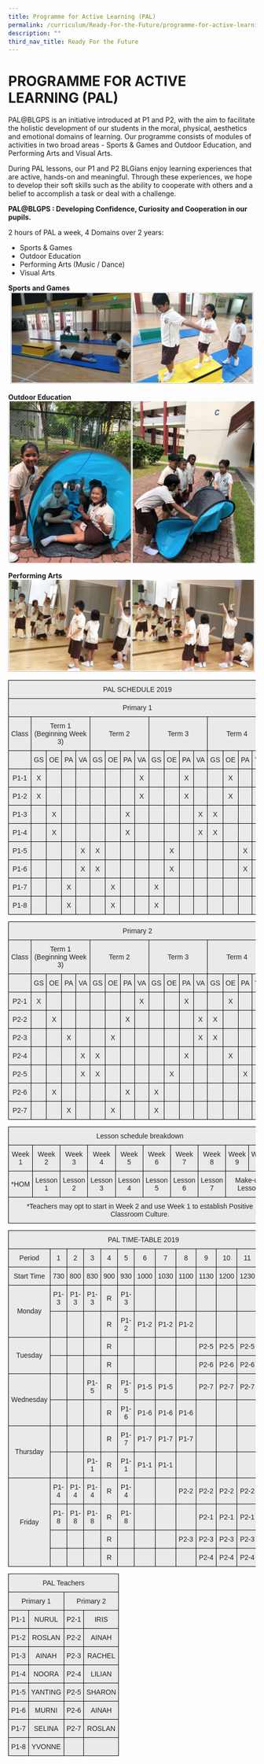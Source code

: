 ```yaml
---
title: Programme for Active Learning (PAL)
permalink: /curriculum/Ready-For-the-Future/programme-for-active-learning-pal/
description: ""
third_nav_title: Ready For the Future
---
```

# PROGRAMME FOR ACTIVE LEARNING (PAL)

PAL@BLGPS is an initiative introduced at P1 and P2, with the aim to facilitate the holistic development of our students in the moral, physical, aesthetics and emotional domains of learning. Our programme consists of modules of activities in two broad areas - Sports & Games and Outdoor Education, and Performing Arts and Visual Arts.  

During PAL lessons, our P1 and P2 BLGians enjoy learning experiences that are active, hands-on and meaningful. Through these experiences, we hope to develop their soft skills such as the ability to cooperate with others and a belief to accomplish a task or deal with a challenge.  

**PAL@BLGPS : Developing Confidence, Curiosity and Cooperation in our pupils.**

2 hours of PAL a week, 4 Domains over 2 years: 
*	 Sports & Games
*	 Outdoor Education
*	 Performing Arts (Music / Dance)
*	 Visual Arts

**Sports and Games**
![](/images/Sports%20&%20Games.png)

**Outdoor Education**
![](/images/Outdoor%20Education.png)

**Performing Arts**
![](/images/Performing%20Arts.png)

<style type="text/css">
.tg  {border-collapse:collapse;border-spacing:0;}
.tg td{border-color:black;border-style:solid;border-width:1px;font-family:Arial, sans-serif;font-size:14px;
  overflow:hidden;padding:10px 5px;word-break:normal;}
.tg th{border-color:black;border-style:solid;border-width:1px;font-family:Arial, sans-serif;font-size:14px;
  font-weight:normal;overflow:hidden;padding:10px 5px;word-break:normal;}
.tg .tg-ku5w{background-color:#EAEAEA;color:#222;text-align:center;vertical-align:middle}
</style>
<table class="tg">
<thead>
  <tr>
    <th class="tg-ku5w" colspan="17"><span style="color:#222;background-color:#EAEAEA">PAL SCHEDULE 2019</span></th>
  </tr>
</thead>
<tbody>
  <tr>
    <td class="tg-ku5w" colspan="17"><span style="color:#222;background-color:#EAEAEA">Primary 1</span></td>
  </tr>
  <tr>
    <td class="tg-ku5w"><span style="color:#222;background-color:#EAEAEA">Class</span></td>
    <td class="tg-ku5w" colspan="4"><span style="color:#222;background-color:#EAEAEA">Term 1</span> (Beginning Week 3)</td>
    <td class="tg-ku5w" colspan="4"><span style="color:#222;background-color:#EAEAEA">Term 2</span></td>
    <td class="tg-ku5w" colspan="4"><span style="color:#222;background-color:#EAEAEA">Term 3</span></td>
    <td class="tg-ku5w" colspan="4"><span style="color:#222;background-color:#EAEAEA">Term 4</span></td>
  </tr>
  <tr>
    <td class="tg-ku5w"><span style="color:#222;background-color:#EAEAEA"> </span></td>
    <td class="tg-ku5w"><span style="color:#222;background-color:#EAEAEA">GS</span></td>
    <td class="tg-ku5w"><span style="color:#222;background-color:#EAEAEA">OE</span></td>
    <td class="tg-ku5w"><span style="color:#222;background-color:#EAEAEA">PA</span></td>
    <td class="tg-ku5w"><span style="color:#222;background-color:#EAEAEA">VA</span></td>
    <td class="tg-ku5w"><span style="color:#222;background-color:#EAEAEA">GS</span></td>
    <td class="tg-ku5w"><span style="color:#222;background-color:#EAEAEA">OE</span></td>
    <td class="tg-ku5w"><span style="color:#222;background-color:#EAEAEA">PA</span></td>
    <td class="tg-ku5w"><span style="color:#222;background-color:#EAEAEA">VA</span></td>
    <td class="tg-ku5w"><span style="color:#222;background-color:#EAEAEA">GS</span></td>
    <td class="tg-ku5w"><span style="color:#222;background-color:#EAEAEA">OE</span></td>
    <td class="tg-ku5w"><span style="color:#222;background-color:#EAEAEA">PA</span></td>
    <td class="tg-ku5w"><span style="color:#222;background-color:#EAEAEA">VA</span></td>
    <td class="tg-ku5w"><span style="color:#222;background-color:#EAEAEA">GS</span></td>
    <td class="tg-ku5w"><span style="color:#222;background-color:#EAEAEA">OE</span></td>
    <td class="tg-ku5w"><span style="color:#222;background-color:#EAEAEA">PA</span></td>
    <td class="tg-ku5w"><span style="color:#222;background-color:#EAEAEA">VA</span></td>
  </tr>
  <tr>
    <td class="tg-ku5w"><span style="color:#222;background-color:#EAEAEA">P1-1</span></td>
    <td class="tg-ku5w"><span style="color:#222;background-color:#EAEAEA">X</span></td>
    <td class="tg-ku5w"><span style="color:#222;background-color:#EAEAEA"> </span></td>
    <td class="tg-ku5w"><span style="color:#222;background-color:#EAEAEA"> </span></td>
    <td class="tg-ku5w"><span style="color:#222;background-color:#EAEAEA"> </span></td>
    <td class="tg-ku5w"><span style="color:#222;background-color:#EAEAEA"> </span></td>
    <td class="tg-ku5w"><span style="color:#222;background-color:#EAEAEA"> </span></td>
    <td class="tg-ku5w"><span style="color:#222;background-color:#EAEAEA"> </span></td>
    <td class="tg-ku5w"><span style="color:#222;background-color:#EAEAEA">X</span></td>
    <td class="tg-ku5w"><span style="color:#222;background-color:#EAEAEA"> </span></td>
    <td class="tg-ku5w"><span style="color:#222;background-color:#EAEAEA"> </span></td>
    <td class="tg-ku5w"><span style="color:#222;background-color:#EAEAEA">X</span></td>
    <td class="tg-ku5w"><span style="color:#222;background-color:#EAEAEA"> </span></td>
    <td class="tg-ku5w"><span style="color:#222;background-color:#EAEAEA"> </span></td>
    <td class="tg-ku5w"><span style="color:#222;background-color:#EAEAEA">X</span></td>
    <td class="tg-ku5w"><span style="color:#222;background-color:#EAEAEA"> </span></td>
    <td class="tg-ku5w"><span style="color:#222;background-color:#EAEAEA"> </span></td>
  </tr>
  <tr>
    <td class="tg-ku5w"><span style="color:#222;background-color:#EAEAEA">P1-2</span></td>
    <td class="tg-ku5w"><span style="color:#222;background-color:#EAEAEA">X</span></td>
    <td class="tg-ku5w"><span style="color:#222;background-color:#EAEAEA"> </span></td>
    <td class="tg-ku5w"><span style="color:#222;background-color:#EAEAEA"> </span></td>
    <td class="tg-ku5w"><span style="color:#222;background-color:#EAEAEA"> </span></td>
    <td class="tg-ku5w"><span style="color:#222;background-color:#EAEAEA"> </span></td>
    <td class="tg-ku5w"><span style="color:#222;background-color:#EAEAEA"> </span></td>
    <td class="tg-ku5w"><span style="color:#222;background-color:#EAEAEA"> </span></td>
    <td class="tg-ku5w"><span style="color:#222;background-color:#EAEAEA">X</span></td>
    <td class="tg-ku5w"><span style="color:#222;background-color:#EAEAEA"> </span></td>
    <td class="tg-ku5w"><span style="color:#222;background-color:#EAEAEA"> </span></td>
    <td class="tg-ku5w"><span style="color:#222;background-color:#EAEAEA">X</span></td>
    <td class="tg-ku5w"><span style="color:#222;background-color:#EAEAEA"> </span></td>
    <td class="tg-ku5w"><span style="color:#222;background-color:#EAEAEA"> </span></td>
    <td class="tg-ku5w"><span style="color:#222;background-color:#EAEAEA">X</span></td>
    <td class="tg-ku5w"><span style="color:#222;background-color:#EAEAEA"> </span></td>
    <td class="tg-ku5w"><span style="color:#222;background-color:#EAEAEA"> </span></td>
  </tr>
  <tr>
    <td class="tg-ku5w"><span style="color:#222;background-color:#EAEAEA">P1-3</span></td>
    <td class="tg-ku5w"><span style="color:#222;background-color:#EAEAEA"> </span></td>
    <td class="tg-ku5w"><span style="color:#222;background-color:#EAEAEA">X</span></td>
    <td class="tg-ku5w"><span style="color:#222;background-color:#EAEAEA"> </span></td>
    <td class="tg-ku5w"><span style="color:#222;background-color:#EAEAEA"> </span></td>
    <td class="tg-ku5w"><span style="color:#222;background-color:#EAEAEA"> </span></td>
    <td class="tg-ku5w"><span style="color:#222;background-color:#EAEAEA"> </span></td>
    <td class="tg-ku5w"><span style="color:#222;background-color:#EAEAEA">X</span></td>
    <td class="tg-ku5w"><span style="color:#222;background-color:#EAEAEA"> </span></td>
    <td class="tg-ku5w"><span style="color:#222;background-color:#EAEAEA"> </span></td>
    <td class="tg-ku5w"><span style="color:#222;background-color:#EAEAEA"> </span></td>
    <td class="tg-ku5w"><span style="color:#222;background-color:#EAEAEA"> </span></td>
    <td class="tg-ku5w"><span style="color:#222;background-color:#EAEAEA">X</span></td>
    <td class="tg-ku5w"><span style="color:#222;background-color:#EAEAEA">X</span></td>
    <td class="tg-ku5w"><span style="color:#222;background-color:#EAEAEA"> </span></td>
    <td class="tg-ku5w"><span style="color:#222;background-color:#EAEAEA"> </span></td>
    <td class="tg-ku5w"><span style="color:#222;background-color:#EAEAEA"> </span></td>
  </tr>
  <tr>
    <td class="tg-ku5w"><span style="color:#222;background-color:#EAEAEA">P1-4</span></td>
    <td class="tg-ku5w"><span style="color:#222;background-color:#EAEAEA"> </span></td>
    <td class="tg-ku5w"><span style="color:#222;background-color:#EAEAEA">X</span></td>
    <td class="tg-ku5w"><span style="color:#222;background-color:#EAEAEA"> </span></td>
    <td class="tg-ku5w"><span style="color:#222;background-color:#EAEAEA"> </span></td>
    <td class="tg-ku5w"><span style="color:#222;background-color:#EAEAEA"> </span></td>
    <td class="tg-ku5w"><span style="color:#222;background-color:#EAEAEA"> </span></td>
    <td class="tg-ku5w"><span style="color:#222;background-color:#EAEAEA">X</span></td>
    <td class="tg-ku5w"><span style="color:#222;background-color:#EAEAEA"> </span></td>
    <td class="tg-ku5w"><span style="color:#222;background-color:#EAEAEA"> </span></td>
    <td class="tg-ku5w"><span style="color:#222;background-color:#EAEAEA"> </span></td>
    <td class="tg-ku5w"><span style="color:#222;background-color:#EAEAEA"> </span></td>
    <td class="tg-ku5w"><span style="color:#222;background-color:#EAEAEA">X</span></td>
    <td class="tg-ku5w"><span style="color:#222;background-color:#EAEAEA">X</span></td>
    <td class="tg-ku5w"><span style="color:#222;background-color:#EAEAEA"> </span></td>
    <td class="tg-ku5w"><span style="color:#222;background-color:#EAEAEA"> </span></td>
    <td class="tg-ku5w"><span style="color:#222;background-color:#EAEAEA"> </span></td>
  </tr>
  <tr>
    <td class="tg-ku5w"><span style="color:#222;background-color:#EAEAEA">P1-5</span></td>
    <td class="tg-ku5w"><span style="color:#222;background-color:#EAEAEA"> </span></td>
    <td class="tg-ku5w"><span style="color:#222;background-color:#EAEAEA"> </span></td>
    <td class="tg-ku5w"><span style="color:#222;background-color:#EAEAEA"> </span></td>
    <td class="tg-ku5w"><span style="color:#222;background-color:#EAEAEA">X</span></td>
    <td class="tg-ku5w"><span style="color:#222;background-color:#EAEAEA">X</span></td>
    <td class="tg-ku5w"><span style="color:#222;background-color:#EAEAEA"> </span></td>
    <td class="tg-ku5w"><span style="color:#222;background-color:#EAEAEA"> </span></td>
    <td class="tg-ku5w"><span style="color:#222;background-color:#EAEAEA"> </span></td>
    <td class="tg-ku5w"><span style="color:#222;background-color:#EAEAEA"> </span></td>
    <td class="tg-ku5w"><span style="color:#222;background-color:#EAEAEA">X</span></td>
    <td class="tg-ku5w"><span style="color:#222;background-color:#EAEAEA"> </span></td>
    <td class="tg-ku5w"><span style="color:#222;background-color:#EAEAEA"> </span></td>
    <td class="tg-ku5w"><span style="color:#222;background-color:#EAEAEA"> </span></td>
    <td class="tg-ku5w"><span style="color:#222;background-color:#EAEAEA"> </span></td>
    <td class="tg-ku5w"><span style="color:#222;background-color:#EAEAEA">X</span></td>
    <td class="tg-ku5w"><span style="color:#222;background-color:#EAEAEA"> </span></td>
  </tr>
  <tr>
    <td class="tg-ku5w"><span style="color:#222;background-color:#EAEAEA">P1-6</span></td>
    <td class="tg-ku5w"><span style="color:#222;background-color:#EAEAEA"> </span></td>
    <td class="tg-ku5w"><span style="color:#222;background-color:#EAEAEA"> </span></td>
    <td class="tg-ku5w"><span style="color:#222;background-color:#EAEAEA"> </span></td>
    <td class="tg-ku5w"><span style="color:#222;background-color:#EAEAEA">X</span></td>
    <td class="tg-ku5w"><span style="color:#222;background-color:#EAEAEA">X</span></td>
    <td class="tg-ku5w"><span style="color:#222;background-color:#EAEAEA"> </span></td>
    <td class="tg-ku5w"><span style="color:#222;background-color:#EAEAEA"> </span></td>
    <td class="tg-ku5w"><span style="color:#222;background-color:#EAEAEA"> </span></td>
    <td class="tg-ku5w"><span style="color:#222;background-color:#EAEAEA"> </span></td>
    <td class="tg-ku5w"><span style="color:#222;background-color:#EAEAEA">X</span></td>
    <td class="tg-ku5w"><span style="color:#222;background-color:#EAEAEA"> </span></td>
    <td class="tg-ku5w"><span style="color:#222;background-color:#EAEAEA"> </span></td>
    <td class="tg-ku5w"><span style="color:#222;background-color:#EAEAEA"> </span></td>
    <td class="tg-ku5w"><span style="color:#222;background-color:#EAEAEA"> </span></td>
    <td class="tg-ku5w"><span style="color:#222;background-color:#EAEAEA">X</span></td>
    <td class="tg-ku5w"><span style="color:#222;background-color:#EAEAEA"> </span></td>
  </tr>
  <tr>
    <td class="tg-ku5w"><span style="color:#222;background-color:#EAEAEA">P1-7</span></td>
    <td class="tg-ku5w"><span style="color:#222;background-color:#EAEAEA"> </span></td>
    <td class="tg-ku5w"><span style="color:#222;background-color:#EAEAEA"> </span></td>
    <td class="tg-ku5w"><span style="color:#222;background-color:#EAEAEA">X</span></td>
    <td class="tg-ku5w"><span style="color:#222;background-color:#EAEAEA"> </span></td>
    <td class="tg-ku5w"><span style="color:#222;background-color:#EAEAEA"> </span></td>
    <td class="tg-ku5w"><span style="color:#222;background-color:#EAEAEA">X</span></td>
    <td class="tg-ku5w"><span style="color:#222;background-color:#EAEAEA"> </span></td>
    <td class="tg-ku5w"><span style="color:#222;background-color:#EAEAEA"> </span></td>
    <td class="tg-ku5w"><span style="color:#222;background-color:#EAEAEA">X</span></td>
    <td class="tg-ku5w"><span style="color:#222;background-color:#EAEAEA"> </span></td>
    <td class="tg-ku5w"><span style="color:#222;background-color:#EAEAEA"> </span></td>
    <td class="tg-ku5w"><span style="color:#222;background-color:#EAEAEA"> </span></td>
    <td class="tg-ku5w"><span style="color:#222;background-color:#EAEAEA"> </span></td>
    <td class="tg-ku5w"><span style="color:#222;background-color:#EAEAEA"> </span></td>
    <td class="tg-ku5w"><span style="color:#222;background-color:#EAEAEA"> </span></td>
    <td class="tg-ku5w"><span style="color:#222;background-color:#EAEAEA">X</span></td>
  </tr>
  <tr>
    <td class="tg-ku5w"><span style="color:#222;background-color:#EAEAEA">P1-8</span></td>
    <td class="tg-ku5w"><span style="color:#222;background-color:#EAEAEA"> </span></td>
    <td class="tg-ku5w"><span style="color:#222;background-color:#EAEAEA"> </span></td>
    <td class="tg-ku5w"><span style="color:#222;background-color:#EAEAEA">X</span></td>
    <td class="tg-ku5w"><span style="color:#222;background-color:#EAEAEA"> </span></td>
    <td class="tg-ku5w"><span style="color:#222;background-color:#EAEAEA"> </span></td>
    <td class="tg-ku5w"><span style="color:#222;background-color:#EAEAEA">X</span></td>
    <td class="tg-ku5w"><span style="color:#222;background-color:#EAEAEA"> </span></td>
    <td class="tg-ku5w"><span style="color:#222;background-color:#EAEAEA"> </span></td>
    <td class="tg-ku5w"><span style="color:#222;background-color:#EAEAEA">X</span></td>
    <td class="tg-ku5w"><span style="color:#222;background-color:#EAEAEA"> </span></td>
    <td class="tg-ku5w"><span style="color:#222;background-color:#EAEAEA"> </span></td>
    <td class="tg-ku5w"><span style="color:#222;background-color:#EAEAEA"> </span></td>
    <td class="tg-ku5w"><span style="color:#222;background-color:#EAEAEA"> </span></td>
    <td class="tg-ku5w"><span style="color:#222;background-color:#EAEAEA"> </span></td>
    <td class="tg-ku5w"><span style="color:#222;background-color:#EAEAEA"> </span></td>
    <td class="tg-ku5w"><span style="color:#222;background-color:#EAEAEA">X</span></td>
  </tr>
</tbody>
</table>

<style type="text/css">
.tg  {border-collapse:collapse;border-spacing:0;}
.tg td{border-color:black;border-style:solid;border-width:1px;font-family:Arial, sans-serif;font-size:14px;
  overflow:hidden;padding:10px 5px;word-break:normal;}
.tg th{border-color:black;border-style:solid;border-width:1px;font-family:Arial, sans-serif;font-size:14px;
  font-weight:normal;overflow:hidden;padding:10px 5px;word-break:normal;}
.tg .tg-ku5w{background-color:#EAEAEA;color:#222;text-align:center;vertical-align:middle}
</style>
<table class="tg">
<thead>
  <tr>
    <th class="tg-ku5w" colspan="17"><span style="color:#222;background-color:#EAEAEA">Primary 2</span></th>
  </tr>
</thead>
<tbody>
  <tr>
    <td class="tg-ku5w"><span style="color:#222;background-color:#EAEAEA">Class</span></td>
    <td class="tg-ku5w" colspan="4"><span style="color:#222;background-color:#EAEAEA">Term 1</span> (Beginning Week 3)</td>
    <td class="tg-ku5w" colspan="4"><span style="color:#222;background-color:#EAEAEA">Term 2</span></td>
    <td class="tg-ku5w" colspan="4"><span style="color:#222;background-color:#EAEAEA">Term 3</span></td>
    <td class="tg-ku5w" colspan="4"><span style="color:#222;background-color:#EAEAEA">Term 4</span></td>
  </tr>
  <tr>
    <td class="tg-ku5w"><span style="color:#222;background-color:#EAEAEA"> </span></td>
    <td class="tg-ku5w"><span style="color:#222;background-color:#EAEAEA">GS</span></td>
    <td class="tg-ku5w"><span style="color:#222;background-color:#EAEAEA">OE</span></td>
    <td class="tg-ku5w"><span style="color:#222;background-color:#EAEAEA">PA</span></td>
    <td class="tg-ku5w"><span style="color:#222;background-color:#EAEAEA">VA</span></td>
    <td class="tg-ku5w"><span style="color:#222;background-color:#EAEAEA">GS</span></td>
    <td class="tg-ku5w"><span style="color:#222;background-color:#EAEAEA">OE</span></td>
    <td class="tg-ku5w"><span style="color:#222;background-color:#EAEAEA">PA</span></td>
    <td class="tg-ku5w"><span style="color:#222;background-color:#EAEAEA">VA</span></td>
    <td class="tg-ku5w"><span style="color:#222;background-color:#EAEAEA">GS</span></td>
    <td class="tg-ku5w"><span style="color:#222;background-color:#EAEAEA">OE</span></td>
    <td class="tg-ku5w"><span style="color:#222;background-color:#EAEAEA">PA</span></td>
    <td class="tg-ku5w"><span style="color:#222;background-color:#EAEAEA">VA</span></td>
    <td class="tg-ku5w"><span style="color:#222;background-color:#EAEAEA">GS</span></td>
    <td class="tg-ku5w"><span style="color:#222;background-color:#EAEAEA">OE</span></td>
    <td class="tg-ku5w"><span style="color:#222;background-color:#EAEAEA">PA</span></td>
    <td class="tg-ku5w"><span style="color:#222;background-color:#EAEAEA">VA</span></td>
  </tr>
  <tr>
    <td class="tg-ku5w"><span style="color:#222;background-color:#EAEAEA">P2-1</span></td>
    <td class="tg-ku5w"><span style="color:#222;background-color:#EAEAEA">X</span></td>
    <td class="tg-ku5w"><span style="color:#222;background-color:#EAEAEA"> </span></td>
    <td class="tg-ku5w"><span style="color:#222;background-color:#EAEAEA"> </span></td>
    <td class="tg-ku5w"><span style="color:#222;background-color:#EAEAEA"> </span></td>
    <td class="tg-ku5w"><span style="color:#222;background-color:#EAEAEA"> </span></td>
    <td class="tg-ku5w"><span style="color:#222;background-color:#EAEAEA"> </span></td>
    <td class="tg-ku5w"><span style="color:#222;background-color:#EAEAEA"> </span></td>
    <td class="tg-ku5w"><span style="color:#222;background-color:#EAEAEA">X</span></td>
    <td class="tg-ku5w"><span style="color:#222;background-color:#EAEAEA"> </span></td>
    <td class="tg-ku5w"><span style="color:#222;background-color:#EAEAEA"> </span></td>
    <td class="tg-ku5w"><span style="color:#222;background-color:#EAEAEA">X</span></td>
    <td class="tg-ku5w"><span style="color:#222;background-color:#EAEAEA"> </span></td>
    <td class="tg-ku5w"><span style="color:#222;background-color:#EAEAEA"> </span></td>
    <td class="tg-ku5w"><span style="color:#222;background-color:#EAEAEA">X</span></td>
    <td class="tg-ku5w"><span style="color:#222;background-color:#EAEAEA"> </span></td>
    <td class="tg-ku5w"><span style="color:#222;background-color:#EAEAEA"> </span></td>
  </tr>
  <tr>
    <td class="tg-ku5w"><span style="color:#222;background-color:#EAEAEA">P2-2</span></td>
    <td class="tg-ku5w"><span style="color:#222;background-color:#EAEAEA"> </span></td>
    <td class="tg-ku5w"><span style="color:#222;background-color:#EAEAEA">X</span></td>
    <td class="tg-ku5w"><span style="color:#222;background-color:#EAEAEA"> </span></td>
    <td class="tg-ku5w"><span style="color:#222;background-color:#EAEAEA"> </span></td>
    <td class="tg-ku5w"><span style="color:#222;background-color:#EAEAEA"> </span></td>
    <td class="tg-ku5w"><span style="color:#222;background-color:#EAEAEA"> </span></td>
    <td class="tg-ku5w"><span style="color:#222;background-color:#EAEAEA">X</span></td>
    <td class="tg-ku5w"><span style="color:#222;background-color:#EAEAEA"> </span></td>
    <td class="tg-ku5w"><span style="color:#222;background-color:#EAEAEA"> </span></td>
    <td class="tg-ku5w"><span style="color:#222;background-color:#EAEAEA"> </span></td>
    <td class="tg-ku5w"><span style="color:#222;background-color:#EAEAEA"> </span></td>
    <td class="tg-ku5w"><span style="color:#222;background-color:#EAEAEA">X</span></td>
    <td class="tg-ku5w"><span style="color:#222;background-color:#EAEAEA">X</span></td>
    <td class="tg-ku5w"><span style="color:#222;background-color:#EAEAEA"> </span></td>
    <td class="tg-ku5w"><span style="color:#222;background-color:#EAEAEA"> </span></td>
    <td class="tg-ku5w"><span style="color:#222;background-color:#EAEAEA"> </span></td>
  </tr>
  <tr>
    <td class="tg-ku5w"><span style="color:#222;background-color:#EAEAEA">P2-3</span></td>
    <td class="tg-ku5w"><span style="color:#222;background-color:#EAEAEA"> </span></td>
    <td class="tg-ku5w"><span style="color:#222;background-color:#EAEAEA"> </span></td>
    <td class="tg-ku5w"><span style="color:#222;background-color:#EAEAEA">X</span></td>
    <td class="tg-ku5w"><span style="color:#222;background-color:#EAEAEA"> </span></td>
    <td class="tg-ku5w"><span style="color:#222;background-color:#EAEAEA"> </span></td>
    <td class="tg-ku5w"><span style="color:#222;background-color:#EAEAEA">X</span></td>
    <td class="tg-ku5w"><span style="color:#222;background-color:#EAEAEA"> </span></td>
    <td class="tg-ku5w"><span style="color:#222;background-color:#EAEAEA"> </span></td>
    <td class="tg-ku5w"><span style="color:#222;background-color:#EAEAEA"> </span></td>
    <td class="tg-ku5w"><span style="color:#222;background-color:#EAEAEA"> </span></td>
    <td class="tg-ku5w"><span style="color:#222;background-color:#EAEAEA"> </span></td>
    <td class="tg-ku5w"><span style="color:#222;background-color:#EAEAEA">X</span></td>
    <td class="tg-ku5w"><span style="color:#222;background-color:#EAEAEA">X</span></td>
    <td class="tg-ku5w"><span style="color:#222;background-color:#EAEAEA"> </span></td>
    <td class="tg-ku5w"><span style="color:#222;background-color:#EAEAEA"> </span></td>
    <td class="tg-ku5w"><span style="color:#222;background-color:#EAEAEA"> </span></td>
  </tr>
  <tr>
    <td class="tg-ku5w"><span style="color:#222;background-color:#EAEAEA">P2-4</span></td>
    <td class="tg-ku5w"><span style="color:#222;background-color:#EAEAEA"> </span></td>
    <td class="tg-ku5w"><span style="color:#222;background-color:#EAEAEA"> </span></td>
    <td class="tg-ku5w"><span style="color:#222;background-color:#EAEAEA"> </span></td>
    <td class="tg-ku5w"><span style="color:#222;background-color:#EAEAEA">X</span></td>
    <td class="tg-ku5w"><span style="color:#222;background-color:#EAEAEA">X</span></td>
    <td class="tg-ku5w"><span style="color:#222;background-color:#EAEAEA"> </span></td>
    <td class="tg-ku5w"><span style="color:#222;background-color:#EAEAEA"> </span></td>
    <td class="tg-ku5w"><span style="color:#222;background-color:#EAEAEA"> </span></td>
    <td class="tg-ku5w"><span style="color:#222;background-color:#EAEAEA"> </span></td>
    <td class="tg-ku5w"><span style="color:#222;background-color:#EAEAEA"> </span></td>
    <td class="tg-ku5w"><span style="color:#222;background-color:#EAEAEA">X</span></td>
    <td class="tg-ku5w"><span style="color:#222;background-color:#EAEAEA"> </span></td>
    <td class="tg-ku5w"><span style="color:#222;background-color:#EAEAEA"> </span></td>
    <td class="tg-ku5w"><span style="color:#222;background-color:#EAEAEA">X</span></td>
    <td class="tg-ku5w"><span style="color:#222;background-color:#EAEAEA"> </span></td>
    <td class="tg-ku5w"><span style="color:#222;background-color:#EAEAEA"> </span></td>
  </tr>
  <tr>
    <td class="tg-ku5w"><span style="color:#222;background-color:#EAEAEA">P2-5</span></td>
    <td class="tg-ku5w"><span style="color:#222;background-color:#EAEAEA"> </span></td>
    <td class="tg-ku5w"><span style="color:#222;background-color:#EAEAEA"> </span></td>
    <td class="tg-ku5w"><span style="color:#222;background-color:#EAEAEA"> </span></td>
    <td class="tg-ku5w"><span style="color:#222;background-color:#EAEAEA">X</span></td>
    <td class="tg-ku5w"><span style="color:#222;background-color:#EAEAEA">X</span></td>
    <td class="tg-ku5w"><span style="color:#222;background-color:#EAEAEA"> </span></td>
    <td class="tg-ku5w"><span style="color:#222;background-color:#EAEAEA"> </span></td>
    <td class="tg-ku5w"><span style="color:#222;background-color:#EAEAEA"> </span></td>
    <td class="tg-ku5w"><span style="color:#222;background-color:#EAEAEA"> </span></td>
    <td class="tg-ku5w"><span style="color:#222;background-color:#EAEAEA">X</span></td>
    <td class="tg-ku5w"><span style="color:#222;background-color:#EAEAEA"> </span></td>
    <td class="tg-ku5w"><span style="color:#222;background-color:#EAEAEA"> </span></td>
    <td class="tg-ku5w"><span style="color:#222;background-color:#EAEAEA"> </span></td>
    <td class="tg-ku5w"><span style="color:#222;background-color:#EAEAEA"> </span></td>
    <td class="tg-ku5w"><span style="color:#222;background-color:#EAEAEA">X</span></td>
    <td class="tg-ku5w"><span style="color:#222;background-color:#EAEAEA"> </span></td>
  </tr>
  <tr>
    <td class="tg-ku5w"><span style="color:#222;background-color:#EAEAEA">P2-6</span></td>
    <td class="tg-ku5w"><span style="color:#222;background-color:#EAEAEA"> </span></td>
    <td class="tg-ku5w"><span style="color:#222;background-color:#EAEAEA">X</span></td>
    <td class="tg-ku5w"><span style="color:#222;background-color:#EAEAEA"> </span></td>
    <td class="tg-ku5w"><span style="color:#222;background-color:#EAEAEA"> </span></td>
    <td class="tg-ku5w"><span style="color:#222;background-color:#EAEAEA"> </span></td>
    <td class="tg-ku5w"><span style="color:#222;background-color:#EAEAEA"> </span></td>
    <td class="tg-ku5w"><span style="color:#222;background-color:#EAEAEA">X</span></td>
    <td class="tg-ku5w"><span style="color:#222;background-color:#EAEAEA"> </span></td>
    <td class="tg-ku5w"><span style="color:#222;background-color:#EAEAEA">X</span></td>
    <td class="tg-ku5w"><span style="color:#222;background-color:#EAEAEA"> </span></td>
    <td class="tg-ku5w"><span style="color:#222;background-color:#EAEAEA"> </span></td>
    <td class="tg-ku5w"><span style="color:#222;background-color:#EAEAEA"> </span></td>
    <td class="tg-ku5w"><span style="color:#222;background-color:#EAEAEA"> </span></td>
    <td class="tg-ku5w"><span style="color:#222;background-color:#EAEAEA"> </span></td>
    <td class="tg-ku5w"><span style="color:#222;background-color:#EAEAEA"> </span></td>
    <td class="tg-ku5w"><span style="color:#222;background-color:#EAEAEA">X</span></td>
  </tr>
  <tr>
    <td class="tg-ku5w"><span style="color:#222;background-color:#EAEAEA">P2-7</span></td>
    <td class="tg-ku5w"><span style="color:#222;background-color:#EAEAEA"> </span></td>
    <td class="tg-ku5w"><span style="color:#222;background-color:#EAEAEA"> </span></td>
    <td class="tg-ku5w"><span style="color:#222;background-color:#EAEAEA">X</span></td>
    <td class="tg-ku5w"><span style="color:#222;background-color:#EAEAEA"> </span></td>
    <td class="tg-ku5w"><span style="color:#222;background-color:#EAEAEA"> </span></td>
    <td class="tg-ku5w"><span style="color:#222;background-color:#EAEAEA">X</span></td>
    <td class="tg-ku5w"><span style="color:#222;background-color:#EAEAEA"> </span></td>
    <td class="tg-ku5w"><span style="color:#222;background-color:#EAEAEA"> </span></td>
    <td class="tg-ku5w"><span style="color:#222;background-color:#EAEAEA">X</span></td>
    <td class="tg-ku5w"><span style="color:#222;background-color:#EAEAEA"> </span></td>
    <td class="tg-ku5w"><span style="color:#222;background-color:#EAEAEA"> </span></td>
    <td class="tg-ku5w"><span style="color:#222;background-color:#EAEAEA"> </span></td>
    <td class="tg-ku5w"><span style="color:#222;background-color:#EAEAEA"> </span></td>
    <td class="tg-ku5w"><span style="color:#222;background-color:#EAEAEA"> </span></td>
    <td class="tg-ku5w"><span style="color:#222;background-color:#EAEAEA"> </span></td>
    <td class="tg-ku5w"><span style="color:#222;background-color:#EAEAEA">X</span></td>
  </tr>
</tbody>
</table>

<style type="text/css">
.tg  {border-collapse:collapse;border-spacing:0;}
.tg td{border-color:black;border-style:solid;border-width:1px;font-family:Arial, sans-serif;font-size:14px;
  overflow:hidden;padding:10px 5px;word-break:normal;}
.tg th{border-color:black;border-style:solid;border-width:1px;font-family:Arial, sans-serif;font-size:14px;
  font-weight:normal;overflow:hidden;padding:10px 5px;word-break:normal;}
.tg .tg-ku5w{background-color:#EAEAEA;color:#222;text-align:center;vertical-align:middle}
</style>
<table class="tg">
<thead>
  <tr>
    <th class="tg-ku5w" colspan="10"><span style="color:#222;background-color:#EAEAEA">Lesson schedule breakdown</span></th>
  </tr>
</thead>
<tbody>
  <tr>
    <td class="tg-ku5w"><span style="color:#222;background-color:#EAEAEA">Week 1</span></td>
    <td class="tg-ku5w"><span style="color:#222;background-color:#EAEAEA">Week 2</span></td>
    <td class="tg-ku5w"><span style="color:#222;background-color:#EAEAEA">Week 3</span></td>
    <td class="tg-ku5w"><span style="color:#222;background-color:#EAEAEA">Week 4</span></td>
    <td class="tg-ku5w"><span style="color:#222;background-color:#EAEAEA">Week 5</span></td>
    <td class="tg-ku5w"><span style="color:#222;background-color:#EAEAEA">Week 6</span></td>
    <td class="tg-ku5w"><span style="color:#222;background-color:#EAEAEA">Week 7</span></td>
    <td class="tg-ku5w"><span style="color:#222;background-color:#EAEAEA">Week 8</span></td>
    <td class="tg-ku5w"><span style="color:#222;background-color:#EAEAEA">Week 9</span></td>
    <td class="tg-ku5w"><span style="color:#222;background-color:#EAEAEA">Week 10</span></td>
  </tr>
  <tr>
    <td class="tg-ku5w"><span style="color:#222;background-color:#EAEAEA">*HOM</span></td>
    <td class="tg-ku5w"><span style="color:#222;background-color:#EAEAEA">Lesson 1</span></td>
    <td class="tg-ku5w"><span style="color:#222;background-color:#EAEAEA">Lesson 2</span></td>
    <td class="tg-ku5w"><span style="color:#222;background-color:#EAEAEA">Lesson 3</span></td>
    <td class="tg-ku5w"><span style="color:#222;background-color:#EAEAEA">Lesson 4</span></td>
    <td class="tg-ku5w"><span style="color:#222;background-color:#EAEAEA">Lesson 5</span></td>
    <td class="tg-ku5w"><span style="color:#222;background-color:#EAEAEA">Lesson 6</span></td>
    <td class="tg-ku5w"><span style="color:#222;background-color:#EAEAEA">Lesson 7</span></td>
    <td class="tg-ku5w" colspan="2"><span style="color:#222;background-color:#EAEAEA">Make-up Lesson</span></td>
  </tr>
  <tr>
    <td class="tg-ku5w" colspan="10"><span style="color:#222;background-color:#EAEAEA">*Teachers may opt to start in Week 2 and use Week 1 to establish Positive Classroom Culture.</span></td>
  </tr>
</tbody>
</table>

<style type="text/css">
.tg  {border-collapse:collapse;border-spacing:0;}
.tg td{border-color:black;border-style:solid;border-width:1px;font-family:Arial, sans-serif;font-size:14px;
  overflow:hidden;padding:10px 5px;word-break:normal;}
.tg th{border-color:black;border-style:solid;border-width:1px;font-family:Arial, sans-serif;font-size:14px;
  font-weight:normal;overflow:hidden;padding:10px 5px;word-break:normal;}
.tg .tg-ku5w{background-color:#EAEAEA;color:#222;text-align:center;vertical-align:middle}
</style>
<table class="tg">
<thead>
  <tr>
    <th class="tg-ku5w" colspan="14"><span style="color:#222;background-color:#EAEAEA">PAL TIME-TABLE 2019</span></th>
  </tr>
</thead>
<tbody>
  <tr>
    <td class="tg-ku5w" colspan="2"><span style="color:#222;background-color:#EAEAEA">Period</span></td>
    <td class="tg-ku5w"><span style="color:#222;background-color:#EAEAEA">1</span></td>
    <td class="tg-ku5w"><span style="color:#222;background-color:#EAEAEA">2</span></td>
    <td class="tg-ku5w"><span style="color:#222;background-color:#EAEAEA">3</span></td>
    <td class="tg-ku5w"><span style="color:#222;background-color:#EAEAEA">4</span></td>
    <td class="tg-ku5w"><span style="color:#222;background-color:#EAEAEA">5</span></td>
    <td class="tg-ku5w"><span style="color:#222;background-color:#EAEAEA">6</span></td>
    <td class="tg-ku5w"><span style="color:#222;background-color:#EAEAEA">7</span></td>
    <td class="tg-ku5w"><span style="color:#222;background-color:#EAEAEA">8</span></td>
    <td class="tg-ku5w"><span style="color:#222;background-color:#EAEAEA">9</span></td>
    <td class="tg-ku5w"><span style="color:#222;background-color:#EAEAEA">10</span></td>
    <td class="tg-ku5w"><span style="color:#222;background-color:#EAEAEA">11</span></td>
    <td class="tg-ku5w"><span style="color:#222;background-color:#EAEAEA">12</span></td>
  </tr>
  <tr>
    <td class="tg-ku5w" colspan="2"><span style="color:#222;background-color:#EAEAEA">Start Time</span></td>
    <td class="tg-ku5w"><span style="color:#222;background-color:#EAEAEA">730</span></td>
    <td class="tg-ku5w"><span style="color:#222;background-color:#EAEAEA">800</span></td>
    <td class="tg-ku5w"><span style="color:#222;background-color:#EAEAEA">830</span></td>
    <td class="tg-ku5w"><span style="color:#222;background-color:#EAEAEA">900</span></td>
    <td class="tg-ku5w"><span style="color:#222;background-color:#EAEAEA">930</span></td>
    <td class="tg-ku5w"><span style="color:#222;background-color:#EAEAEA">1000</span></td>
    <td class="tg-ku5w"><span style="color:#222;background-color:#EAEAEA">1030</span></td>
    <td class="tg-ku5w"><span style="color:#222;background-color:#EAEAEA">1100</span></td>
    <td class="tg-ku5w"><span style="color:#222;background-color:#EAEAEA">1130</span></td>
    <td class="tg-ku5w"><span style="color:#222;background-color:#EAEAEA">1200</span></td>
    <td class="tg-ku5w"><span style="color:#222;background-color:#EAEAEA">1230</span></td>
    <td class="tg-ku5w"><span style="color:#222;background-color:#EAEAEA">1300</span></td>
  </tr>
  <tr>
    <td class="tg-ku5w" colspan="2" rowspan="2"><span style="color:#222;background-color:#EAEAEA">Monday</span></td>
    <td class="tg-ku5w"><span style="color:#222;background-color:#EAEAEA">P1-3</span></td>
    <td class="tg-ku5w"><span style="color:#222;background-color:#EAEAEA">P1-3</span></td>
    <td class="tg-ku5w"><span style="color:#222;background-color:#EAEAEA">P1-3</span></td>
    <td class="tg-ku5w"><span style="color:#222;background-color:#EAEAEA">R</span></td>
    <td class="tg-ku5w"><span style="color:#222;background-color:#EAEAEA">P1-3</span></td>
    <td class="tg-ku5w"><span style="color:#222;background-color:#EAEAEA"> </span></td>
    <td class="tg-ku5w"><span style="color:#222;background-color:#EAEAEA"> </span></td>
    <td class="tg-ku5w"><span style="color:#222;background-color:#EAEAEA"> </span></td>
    <td class="tg-ku5w"><span style="color:#222;background-color:#EAEAEA"> </span></td>
    <td class="tg-ku5w"><span style="color:#222;background-color:#EAEAEA"> </span></td>
    <td class="tg-ku5w"><span style="color:#222;background-color:#EAEAEA"> </span></td>
    <td class="tg-ku5w"><span style="color:#222;background-color:#EAEAEA"> </span></td>
  </tr>
  <tr>
    <td class="tg-ku5w"><span style="color:#222;background-color:#EAEAEA"> </span></td>
    <td class="tg-ku5w"><span style="color:#222;background-color:#EAEAEA"> </span></td>
    <td class="tg-ku5w"><span style="color:#222;background-color:#EAEAEA"> </span></td>
    <td class="tg-ku5w"><span style="color:#222;background-color:#EAEAEA">R</span></td>
    <td class="tg-ku5w"><span style="color:#222;background-color:#EAEAEA">P1-2</span></td>
    <td class="tg-ku5w"><span style="color:#222;background-color:#EAEAEA">P1-2</span></td>
    <td class="tg-ku5w"><span style="color:#222;background-color:#EAEAEA">P1-2</span></td>
    <td class="tg-ku5w"><span style="color:#222;background-color:#EAEAEA">P1-2</span></td>
    <td class="tg-ku5w"><span style="color:#222;background-color:#EAEAEA"> </span></td>
    <td class="tg-ku5w"><span style="color:#222;background-color:#EAEAEA"> </span></td>
    <td class="tg-ku5w"><span style="color:#222;background-color:#EAEAEA"> </span></td>
    <td class="tg-ku5w"><span style="color:#222;background-color:#EAEAEA"> </span></td>
  </tr>
  <tr>
    <td class="tg-ku5w" colspan="2" rowspan="2"><span style="color:#222;background-color:#EAEAEA">Tuesday</span></td>
    <td class="tg-ku5w"><span style="color:#222;background-color:#EAEAEA"> </span></td>
    <td class="tg-ku5w"><span style="color:#222;background-color:#EAEAEA"> </span></td>
    <td class="tg-ku5w"><span style="color:#222;background-color:#EAEAEA"> </span></td>
    <td class="tg-ku5w"><span style="color:#222;background-color:#EAEAEA">R</span></td>
    <td class="tg-ku5w"><span style="color:#222;background-color:#EAEAEA"> </span></td>
    <td class="tg-ku5w"><span style="color:#222;background-color:#EAEAEA"> </span></td>
    <td class="tg-ku5w"><span style="color:#222;background-color:#EAEAEA"> </span></td>
    <td class="tg-ku5w"><span style="color:#222;background-color:#EAEAEA"> </span></td>
    <td class="tg-ku5w"><span style="color:#222;background-color:#EAEAEA">P2-5</span></td>
    <td class="tg-ku5w"><span style="color:#222;background-color:#EAEAEA">P2-5</span></td>
    <td class="tg-ku5w"><span style="color:#222;background-color:#EAEAEA">P2-5</span></td>
    <td class="tg-ku5w"><span style="color:#222;background-color:#EAEAEA">P2-5</span></td>
  </tr>
  <tr>
    <td class="tg-ku5w"><span style="color:#222;background-color:#EAEAEA"> </span></td>
    <td class="tg-ku5w"><span style="color:#222;background-color:#EAEAEA"> </span></td>
    <td class="tg-ku5w"><span style="color:#222;background-color:#EAEAEA"> </span></td>
    <td class="tg-ku5w"><span style="color:#222;background-color:#EAEAEA">R</span></td>
    <td class="tg-ku5w"><span style="color:#222;background-color:#EAEAEA"> </span></td>
    <td class="tg-ku5w"><span style="color:#222;background-color:#EAEAEA"> </span></td>
    <td class="tg-ku5w"><span style="color:#222;background-color:#EAEAEA"> </span></td>
    <td class="tg-ku5w"><span style="color:#222;background-color:#EAEAEA"> </span></td>
    <td class="tg-ku5w"><span style="color:#222;background-color:#EAEAEA">P2-6</span></td>
    <td class="tg-ku5w"><span style="color:#222;background-color:#EAEAEA">P2-6</span></td>
    <td class="tg-ku5w"><span style="color:#222;background-color:#EAEAEA">P2-6</span></td>
    <td class="tg-ku5w"><span style="color:#222;background-color:#EAEAEA">P2-6</span></td>
  </tr>
  <tr>
    <td class="tg-ku5w" colspan="2" rowspan="2"><span style="color:#222;background-color:#EAEAEA">Wednesday</span></td>
    <td class="tg-ku5w"><span style="color:#222;background-color:#EAEAEA"> </span></td>
    <td class="tg-ku5w"><span style="color:#222;background-color:#EAEAEA"> </span></td>
    <td class="tg-ku5w"><span style="color:#222;background-color:#EAEAEA">P1-5</span></td>
    <td class="tg-ku5w"><span style="color:#222;background-color:#EAEAEA">R</span></td>
    <td class="tg-ku5w"><span style="color:#222;background-color:#EAEAEA">P1-5</span></td>
    <td class="tg-ku5w"><span style="color:#222;background-color:#EAEAEA">P1-5</span></td>
    <td class="tg-ku5w"><span style="color:#222;background-color:#EAEAEA">P1-5</span></td>
    <td class="tg-ku5w"><span style="color:#222;background-color:#EAEAEA"> </span></td>
    <td class="tg-ku5w"><span style="color:#222;background-color:#EAEAEA">P2-7</span></td>
    <td class="tg-ku5w"><span style="color:#222;background-color:#EAEAEA">P2-7</span></td>
    <td class="tg-ku5w"><span style="color:#222;background-color:#EAEAEA">P2-7</span></td>
    <td class="tg-ku5w"><span style="color:#222;background-color:#EAEAEA">P2-7</span></td>
  </tr>
  <tr>
    <td class="tg-ku5w"><span style="color:#222;background-color:#EAEAEA"> </span></td>
    <td class="tg-ku5w"><span style="color:#222;background-color:#EAEAEA"> </span></td>
    <td class="tg-ku5w"><span style="color:#222;background-color:#EAEAEA"> </span></td>
    <td class="tg-ku5w"><span style="color:#222;background-color:#EAEAEA">R</span></td>
    <td class="tg-ku5w"><span style="color:#222;background-color:#EAEAEA">P1-6</span></td>
    <td class="tg-ku5w"><span style="color:#222;background-color:#EAEAEA">P1-6</span></td>
    <td class="tg-ku5w"><span style="color:#222;background-color:#EAEAEA">P1-6</span></td>
    <td class="tg-ku5w"><span style="color:#222;background-color:#EAEAEA">P1-6</span></td>
    <td class="tg-ku5w"><span style="color:#222;background-color:#EAEAEA"> </span></td>
    <td class="tg-ku5w"><span style="color:#222;background-color:#EAEAEA"> </span></td>
    <td class="tg-ku5w"><span style="color:#222;background-color:#EAEAEA"> </span></td>
    <td class="tg-ku5w"><span style="color:#222;background-color:#EAEAEA"> </span></td>
  </tr>
  <tr>
    <td class="tg-ku5w" colspan="2" rowspan="2"><span style="color:#222;background-color:#EAEAEA">Thursday</span></td>
    <td class="tg-ku5w"><span style="color:#222;background-color:#EAEAEA"> </span></td>
    <td class="tg-ku5w"><span style="color:#222;background-color:#EAEAEA"> </span></td>
    <td class="tg-ku5w"><span style="color:#222;background-color:#EAEAEA"> </span></td>
    <td class="tg-ku5w"><span style="color:#222;background-color:#EAEAEA">R</span></td>
    <td class="tg-ku5w"><span style="color:#222;background-color:#EAEAEA">P1-7</span></td>
    <td class="tg-ku5w"><span style="color:#222;background-color:#EAEAEA">P1-7</span></td>
    <td class="tg-ku5w"><span style="color:#222;background-color:#EAEAEA">P1-7</span></td>
    <td class="tg-ku5w"><span style="color:#222;background-color:#EAEAEA">P1-7</span></td>
    <td class="tg-ku5w"><span style="color:#222;background-color:#EAEAEA"> </span></td>
    <td class="tg-ku5w"><span style="color:#222;background-color:#EAEAEA"> </span></td>
    <td class="tg-ku5w"><span style="color:#222;background-color:#EAEAEA"> </span></td>
    <td class="tg-ku5w"><span style="color:#222;background-color:#EAEAEA"> </span></td>
  </tr>
  <tr>
    <td class="tg-ku5w"><span style="color:#222;background-color:#EAEAEA"> </span></td>
    <td class="tg-ku5w"><span style="color:#222;background-color:#EAEAEA"> </span></td>
    <td class="tg-ku5w"><span style="color:#222;background-color:#EAEAEA">P1-1</span></td>
    <td class="tg-ku5w"><span style="color:#222;background-color:#EAEAEA">R</span></td>
    <td class="tg-ku5w"><span style="color:#222;background-color:#EAEAEA">P1-1</span></td>
    <td class="tg-ku5w"><span style="color:#222;background-color:#EAEAEA">P1-1</span></td>
    <td class="tg-ku5w"><span style="color:#222;background-color:#EAEAEA">P1-1</span></td>
    <td class="tg-ku5w"><span style="color:#222;background-color:#EAEAEA"> </span></td>
    <td class="tg-ku5w"><span style="color:#222;background-color:#EAEAEA"> </span></td>
    <td class="tg-ku5w"><span style="color:#222;background-color:#EAEAEA"> </span></td>
    <td class="tg-ku5w"><span style="color:#222;background-color:#EAEAEA"> </span></td>
    <td class="tg-ku5w"><span style="color:#222;background-color:#EAEAEA"> </span></td>
  </tr>
  <tr>
    <td class="tg-ku5w" colspan="2" rowspan="4"><span style="color:#222;background-color:#EAEAEA">Friday</span></td>
    <td class="tg-ku5w"><span style="color:#222;background-color:#EAEAEA">P1-4</span></td>
    <td class="tg-ku5w"><span style="color:#222;background-color:#EAEAEA">P1-4</span></td>
    <td class="tg-ku5w"><span style="color:#222;background-color:#EAEAEA">P1-4</span></td>
    <td class="tg-ku5w"><span style="color:#222;background-color:#EAEAEA">R</span></td>
    <td class="tg-ku5w"><span style="color:#222;background-color:#EAEAEA">P1-4</span></td>
    <td class="tg-ku5w"><span style="color:#222;background-color:#EAEAEA"> </span></td>
    <td class="tg-ku5w"><span style="color:#222;background-color:#EAEAEA"> </span></td>
    <td class="tg-ku5w"><span style="color:#222;background-color:#EAEAEA">P2-2</span></td>
    <td class="tg-ku5w"><span style="color:#222;background-color:#EAEAEA">P2-2</span></td>
    <td class="tg-ku5w"><span style="color:#222;background-color:#EAEAEA">P2-2</span></td>
    <td class="tg-ku5w"><span style="color:#222;background-color:#EAEAEA">P2-2</span></td>
    <td class="tg-ku5w"><span style="color:#222;background-color:#EAEAEA"> </span></td>
  </tr>
  <tr>
    <td class="tg-ku5w"><span style="color:#222;background-color:#EAEAEA">P1-8</span></td>
    <td class="tg-ku5w"><span style="color:#222;background-color:#EAEAEA">P1-8</span></td>
    <td class="tg-ku5w"><span style="color:#222;background-color:#EAEAEA">P1-8</span></td>
    <td class="tg-ku5w"><span style="color:#222;background-color:#EAEAEA">R</span></td>
    <td class="tg-ku5w"><span style="color:#222;background-color:#EAEAEA">P1-8</span></td>
    <td class="tg-ku5w"><span style="color:#222;background-color:#EAEAEA"> </span></td>
    <td class="tg-ku5w"><span style="color:#222;background-color:#EAEAEA"> </span></td>
    <td class="tg-ku5w"><span style="color:#222;background-color:#EAEAEA"> </span></td>
    <td class="tg-ku5w"><span style="color:#222;background-color:#EAEAEA">P2-1</span></td>
    <td class="tg-ku5w"><span style="color:#222;background-color:#EAEAEA">P2-1</span></td>
    <td class="tg-ku5w"><span style="color:#222;background-color:#EAEAEA">P2-1</span></td>
    <td class="tg-ku5w"><span style="color:#222;background-color:#EAEAEA">P2-1</span></td>
  </tr>
  <tr>
    <td class="tg-ku5w"><span style="color:#222;background-color:#EAEAEA"> </span></td>
    <td class="tg-ku5w"><span style="color:#222;background-color:#EAEAEA"> </span></td>
    <td class="tg-ku5w"><span style="color:#222;background-color:#EAEAEA"> </span></td>
    <td class="tg-ku5w"><span style="color:#222;background-color:#EAEAEA">R</span></td>
    <td class="tg-ku5w"><span style="color:#222;background-color:#EAEAEA"> </span></td>
    <td class="tg-ku5w"><span style="color:#222;background-color:#EAEAEA"> </span></td>
    <td class="tg-ku5w"><span style="color:#222;background-color:#EAEAEA"> </span></td>
    <td class="tg-ku5w"><span style="color:#222;background-color:#EAEAEA">P2-3</span></td>
    <td class="tg-ku5w"><span style="color:#222;background-color:#EAEAEA">P2-3</span></td>
    <td class="tg-ku5w"><span style="color:#222;background-color:#EAEAEA">P2-3</span></td>
    <td class="tg-ku5w"><span style="color:#222;background-color:#EAEAEA">P2-3</span></td>
    <td class="tg-ku5w"><span style="color:#222;background-color:#EAEAEA"> </span></td>
  </tr>
  <tr>
    <td class="tg-ku5w"><span style="color:#222;background-color:#EAEAEA"> </span></td>
    <td class="tg-ku5w"><span style="color:#222;background-color:#EAEAEA"> </span></td>
    <td class="tg-ku5w"><span style="color:#222;background-color:#EAEAEA"> </span></td>
    <td class="tg-ku5w"><span style="color:#222;background-color:#EAEAEA">R</span></td>
    <td class="tg-ku5w"><span style="color:#222;background-color:#EAEAEA"> </span></td>
    <td class="tg-ku5w"><span style="color:#222;background-color:#EAEAEA"> </span></td>
    <td class="tg-ku5w"><span style="color:#222;background-color:#EAEAEA"> </span></td>
    <td class="tg-ku5w"><span style="color:#222;background-color:#EAEAEA"> </span></td>
    <td class="tg-ku5w"><span style="color:#222;background-color:#EAEAEA">P2-4</span></td>
    <td class="tg-ku5w"><span style="color:#222;background-color:#EAEAEA">P2-4</span></td>
    <td class="tg-ku5w"><span style="color:#222;background-color:#EAEAEA">P2-4</span></td>
    <td class="tg-ku5w"><span style="color:#222;background-color:#EAEAEA">P2-4</span></td>
  </tr>
</tbody>
</table>

<style type="text/css">
.tg  {border-collapse:collapse;border-spacing:0;}
.tg td{border-color:black;border-style:solid;border-width:1px;font-family:Arial, sans-serif;font-size:14px;
  overflow:hidden;padding:10px 5px;word-break:normal;}
.tg th{border-color:black;border-style:solid;border-width:1px;font-family:Arial, sans-serif;font-size:14px;
  font-weight:normal;overflow:hidden;padding:10px 5px;word-break:normal;}
.tg .tg-ku5w{background-color:#EAEAEA;color:#222;text-align:center;vertical-align:middle}
</style>
<table class="tg">
<thead>
  <tr>
    <th class="tg-ku5w" colspan="4"><span style="color:#222;background-color:#EAEAEA">PAL Teachers</span></th>
  </tr>
</thead>
<tbody>
  <tr>
    <td class="tg-ku5w" colspan="2"><span style="color:#222;background-color:#EAEAEA">Primary 1</span></td>
    <td class="tg-ku5w" colspan="2"><span style="color:#222;background-color:#EAEAEA">Primary 2</span></td>
  </tr>
  <tr>
    <td class="tg-ku5w"><span style="color:#222;background-color:#EAEAEA">P1-1</span></td>
    <td class="tg-ku5w"><span style="color:#222;background-color:#EAEAEA">NURUL</span></td>
    <td class="tg-ku5w"><span style="color:#222;background-color:#EAEAEA">P2-1</span></td>
    <td class="tg-ku5w"><span style="color:#222;background-color:#EAEAEA">IRIS</span></td>
  </tr>
  <tr>
    <td class="tg-ku5w"><span style="color:#222;background-color:#EAEAEA">P1-2</span></td>
    <td class="tg-ku5w"><span style="color:#222;background-color:#EAEAEA">ROSLAN</span></td>
    <td class="tg-ku5w"><span style="color:#222;background-color:#EAEAEA">P2-2</span></td>
    <td class="tg-ku5w"><span style="color:#222;background-color:#EAEAEA">AINAH</span></td>
  </tr>
  <tr>
    <td class="tg-ku5w"><span style="color:#222;background-color:#EAEAEA">P1-3</span></td>
    <td class="tg-ku5w"><span style="color:#222;background-color:#EAEAEA">AINAH</span></td>
    <td class="tg-ku5w"><span style="color:#222;background-color:#EAEAEA">P2-3</span></td>
    <td class="tg-ku5w"><span style="color:#222;background-color:#EAEAEA">RACHEL</span></td>
  </tr>
  <tr>
    <td class="tg-ku5w"><span style="color:#222;background-color:#EAEAEA">P1-4</span></td>
    <td class="tg-ku5w"><span style="color:#222;background-color:#EAEAEA">NOORA</span></td>
    <td class="tg-ku5w"><span style="color:#222;background-color:#EAEAEA">P2-4</span></td>
    <td class="tg-ku5w"><span style="color:#222;background-color:#EAEAEA">LILIAN</span></td>
  </tr>
  <tr>
    <td class="tg-ku5w"><span style="color:#222;background-color:#EAEAEA">P1-5</span></td>
    <td class="tg-ku5w"><span style="color:#222;background-color:#EAEAEA">YANTING</span></td>
    <td class="tg-ku5w"><span style="color:#222;background-color:#EAEAEA">P2-5</span></td>
    <td class="tg-ku5w"><span style="color:#222;background-color:#EAEAEA">SHARON</span></td>
  </tr>
  <tr>
    <td class="tg-ku5w"><span style="color:#222;background-color:#EAEAEA">P1-6</span></td>
    <td class="tg-ku5w"><span style="color:#222;background-color:#EAEAEA">MURNI</span></td>
    <td class="tg-ku5w"><span style="color:#222;background-color:#EAEAEA">P2-6</span></td>
    <td class="tg-ku5w"><span style="color:#222;background-color:#EAEAEA">AINAH</span></td>
  </tr>
  <tr>
    <td class="tg-ku5w"><span style="color:#222;background-color:#EAEAEA">P1-7</span></td>
    <td class="tg-ku5w"><span style="color:#222;background-color:#EAEAEA">SELINA</span></td>
    <td class="tg-ku5w"><span style="color:#222;background-color:#EAEAEA">P2-7</span></td>
    <td class="tg-ku5w"><span style="color:#222;background-color:#EAEAEA">ROSLAN</span></td>
  </tr>
  <tr>
    <td class="tg-ku5w"><span style="color:#222;background-color:#EAEAEA">P1-8</span></td>
    <td class="tg-ku5w"><span style="color:#222;background-color:#EAEAEA">YVONNE</span></td>
    <td class="tg-ku5w"></td>
    <td class="tg-ku5w"></td>
  </tr>
</tbody>
</table>